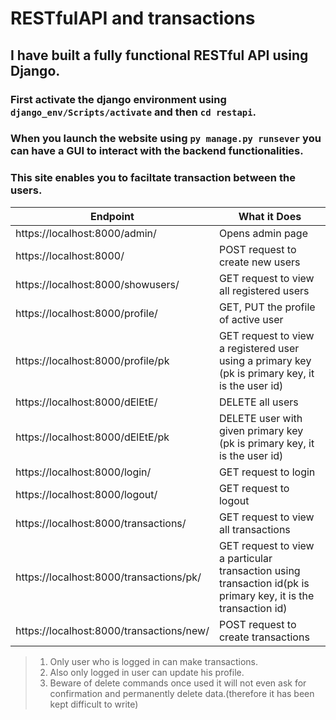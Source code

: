 # RESTfulAPI and transactions
## I have built a fully functional RESTful API using Django.

### First activate the django environment using `django_env/Scripts/activate` and then `cd restapi`.
### When you launch the website using `py manage.py runsever` you can have a GUI to interact with the backend functionalities.

### This site enables you to faciltate transaction between the users.


|Endpoint|What it Does|
|---|---|
|https://localhost:8000/admin/|Opens admin page|
|https://localhost:8000/|POST request to create new users|
|https://localhost:8000/showusers/|GET request to view all registered users|
|https://localhost:8000/profile/|GET, PUT the profile of active user|
|https://localhost:8000/profile/pk|GET request to view a registered user using a primary key (pk is primary key, it is the user id)
|https://localhost:8000/dElEtE/| DELETE all users|
|https://localhost:8000/dElEtE/pk|DELETE user with given primary key (pk is primary key, it is the user id)|
|https://localhost:8000/login/| GET request to login|
|https://localhost:8000/logout/| GET request to logout|
|https://localhost:8000/transactions/|GET request to view all transactions|
|https://localhost:8000/transactions/pk/|GET request to view a particular transaction using transaction id(pk is primary key, it is the transaction id)|
|https://localhost:8000/transactions/new/|POST request to create transactions|

>1. Only user who is logged in can make transactions.  
>2. Also only logged in user can update his profile.  
>3. Beware of delete commands once used it will not even ask for confirmation and permanently delete data.(therefore it has been kept difficult to write)
